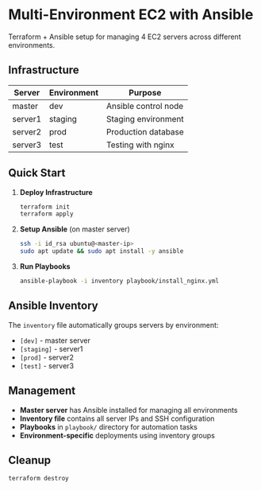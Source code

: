 # Multi-Environment EC2 with Ansible

Terraform + Ansible setup for managing 4 EC2 servers across different environments.

## Infrastructure

| Server | Environment | Purpose |
|--------|-------------|----------|
| master | dev | Ansible control node |
| server1 | staging | Staging environment |
| server2 | prod | Production database |
| server3 | test | Testing with nginx |

## Quick Start

1. **Deploy Infrastructure**
   ```bash
   terraform init
   terraform apply
   ```

2. **Setup Ansible** (on master server)
   ```bash
   ssh -i id_rsa ubuntu@<master-ip>
   sudo apt update && sudo apt install -y ansible
   ```

3. **Run Playbooks**
   ```bash
   ansible-playbook -i inventory playbook/install_nginx.yml
   ```

## Ansible Inventory

The `inventory` file automatically groups servers by environment:
- `[dev]` - master server
- `[staging]` - server1
- `[prod]` - server2  
- `[test]` - server3

## Management

- **Master server** has Ansible installed for managing all environments
- **Inventory file** contains all server IPs and SSH configuration
- **Playbooks** in `playbook/` directory for automation tasks
- **Environment-specific** deployments using inventory groups

## Cleanup

```bash
terraform destroy
```